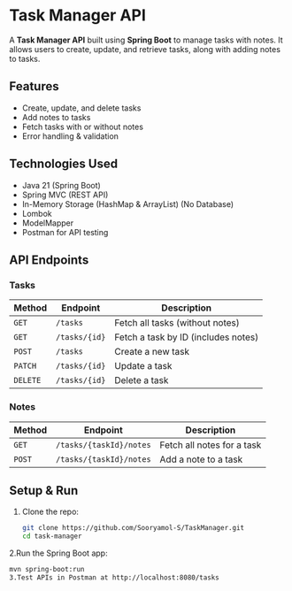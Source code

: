 #  Task Manager API

A **Task Manager API** built using **Spring Boot** to manage tasks with notes. It allows users to create, update, and retrieve tasks, along with adding notes to tasks.

##  Features
- Create, update, and delete tasks 
- Add notes to tasks 
- Fetch tasks with or without notes 
- Error handling & validation 

##  Technologies Used
- Java 21 (Spring Boot)
- Spring MVC (REST API)
- In-Memory Storage (HashMap & ArrayList) (No Database)
- Lombok
- ModelMapper
- Postman for API testing

##  API Endpoints

### **Tasks**
| Method | Endpoint | Description |
|--------|---------|------------|
| `GET` | `/tasks` | Fetch all tasks (without notes) |
| `GET` | `/tasks/{id}` | Fetch a task by ID (includes notes) |
| `POST` | `/tasks` | Create a new task |
| `PATCH` | `/tasks/{id}` | Update a task |
| `DELETE` | `/tasks/{id}` | Delete a task |

### **Notes**
| Method | Endpoint | Description |
|--------|---------|------------|
| `GET` | `/tasks/{taskId}/notes` | Fetch all notes for a task |
| `POST` | `/tasks/{taskId}/notes` | Add a note to a task |

##  Setup & Run
1. Clone the repo:  
   ```sh
   git clone https://github.com/Sooryamol-S/TaskManager.git
   cd task-manager
2.Run the Spring Boot app:
  ```sh
  mvn spring-boot:run
3.Test APIs in Postman at http://localhost:8080/tasks
